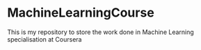 # MachineLearningCourse
This is my repository to store the work done in Machine Learning specialisation at Coursera 
